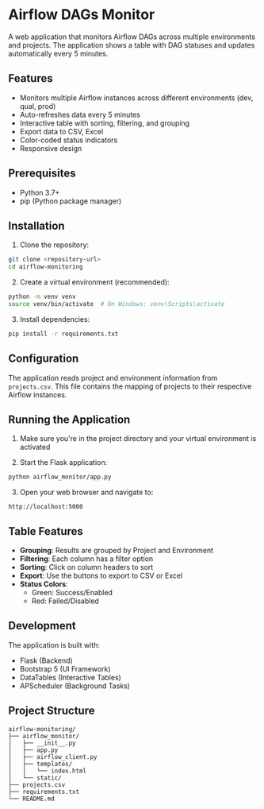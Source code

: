 # Airflow DAGs Monitor

A web application that monitors Airflow DAGs across multiple environments and projects. The application shows a table with DAG statuses and updates automatically every 5 minutes.

## Features

- Monitors multiple Airflow instances across different environments (dev, qual, prod)
- Auto-refreshes data every 5 minutes
- Interactive table with sorting, filtering, and grouping
- Export data to CSV, Excel
- Color-coded status indicators
- Responsive design

## Prerequisites

- Python 3.7+
- pip (Python package manager)

## Installation

1. Clone the repository:
```bash
git clone <repository-url>
cd airflow-monitoring
```

2. Create a virtual environment (recommended):
```bash
python -m venv venv
source venv/bin/activate  # On Windows: venv\Scripts\activate
```

3. Install dependencies:
```bash
pip install -r requirements.txt
```

## Configuration

The application reads project and environment information from `projects.csv`. This file contains the mapping of projects to their respective Airflow instances.

## Running the Application

1. Make sure you're in the project directory and your virtual environment is activated

2. Start the Flask application:
```bash
python airflow_monitor/app.py
```

3. Open your web browser and navigate to:
```
http://localhost:5000
```

## Table Features

- **Grouping**: Results are grouped by Project and Environment
- **Filtering**: Each column has a filter option
- **Sorting**: Click on column headers to sort
- **Export**: Use the buttons to export to CSV or Excel
- **Status Colors**: 
  - Green: Success/Enabled
  - Red: Failed/Disabled

## Development

The application is built with:
- Flask (Backend)
- Bootstrap 5 (UI Framework)
- DataTables (Interactive Tables)
- APScheduler (Background Tasks)

## Project Structure

```
airflow-monitoring/
├── airflow_monitor/
│   ├── __init__.py
│   ├── app.py
│   ├── airflow_client.py
│   ├── templates/
│   │   └── index.html
│   └── static/
├── projects.csv
├── requirements.txt
└── README.md
``` 